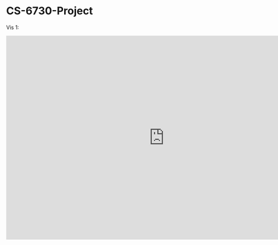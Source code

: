 # CS-6730-Project


Vis 1: 
<iframe seamless frameborder="0" src="https://public.tableau.com/app/profile/kartik4101/viz/global_annual_energy_prod/Infographic?publish=yes" width = '850' height = '550' scrolling='yes' ></iframe>
